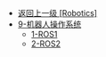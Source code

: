 - [返回上一级 [Robotics]](Robotics/)
- [9-机器人操作系统](Robotics/9-机器人操作系统/)
  - [1-ROS1](Robotics/9-机器人操作系统/1-ROS1/)
  - [2-ROS2](Robotics/9-机器人操作系统/2-ROS2/)
